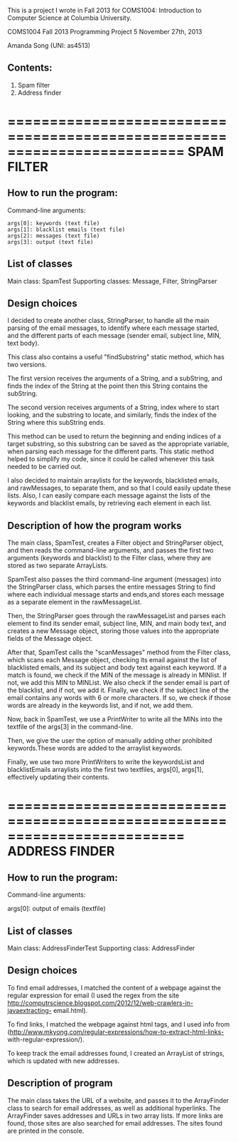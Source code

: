This is a project I wrote in Fall 2013 for COMS1004: Introduction to Computer Science at Columbia University.

COMS1004 Fall 2013
Programming Project 5
November 27th, 2013

Amanda Song (UNI: as4513)

Contents:
------------------------------------------------------------------------
1. Spam filter
2. Address finder
		  
		  
=========================================================================
SPAM FILTER
=========================================================================

How to run the program:
------------------------------------------------------------------------

Command-line arguments:

	args[0]: keywords (text file)
	args[1]: blacklist emails (text file)
	args[2]: messages (text file)
	args[3]: output (text file)
	
	
List of classes
------------------------------------------------------------------------


Main class: SpamTest
Supporting classes: Message, Filter, StringParser

Design choices
------------------------------------------------------------------------


I decided to create another class, StringParser, to handle all the main 
parsing of the email messages, to identify where each message started,
and the different parts of each message (sender email, subject line, MIN,
text body). 

This class also contains a useful "findSubstring" static method, which has
two versions.

The first version receives the arguments of a String, and a subString,
and finds the index of the String at the point then this String contains
the subString. 

The second version receives arguments of a String, index where to start
looking, and the substring to locate, and similarly, finds the index
of the String where this subString ends. 

This method can be used to return the beginning and ending indices
of a target substring, so this substring can be saved as the appropriate
variable, when parsing each message for the different parts.
This static method helped to simplify my code, since it could be called
whenever this task needed to be carried out.

I also decided to maintain arraylists for the keywords, blacklisted
emails, and rawMessages, to separate them, and so that I could
easily update these lists. Also, I can easily compare each message
against the lists of the keywords and blacklist emails, by retrieving
each element in each list.


Description of how the program works
------------------------------------------------------------------------

The main class, SpamTest, creates a Filter object and StringParser object,
and then reads the command-line arguments, and passes the first two arguments
(keywords and blacklist) to the Filter class, where they are stored as
two separate ArrayLists. 

SpamTest also passes the third command-line argument (messages) into the 
StringParser class, which parses the entire messages String to find where 
each individual message starts and ends,and stores each message as a separate 
element in the rawMessageList.

Then, the StringParser goes through the rawMessageList and parses
each element to find its sender email, subject line, MIN, and main
body text, and creates a new Message object, storing those values
into the appropriate fields of the Message object.

After that, SpamTest calls the "scanMessages" method from the Filter class,
which scans each Message object, checking its email against the list
of blacklisted emails, and its subject and body text against each
keyword. If a match is found, we check if the MIN of the message
is already in MINlist. If not, we add this MIN to MINList.
We also check if the sender email is part of the blacklist,
and if not, we add it. Finally, we check if the subject line
of the email contains any words with 6 or more characters.
If so, we check if those words are already in the keywords list,
and if not, we add them.

Now, back in SpamTest, we use a PrintWriter to write all the
MINs into the textfile of the args[3] in the command-line.

Then, we give the user the option of manually adding other
prohibited keywords.These words are added to the arraylist
keywords.

Finally, we use two more PrintWriters to write the 
keywordsList and blacklistEmails arraylists into the first
two textfiles, args[0], args[1], effectively updating
their contents.

=========================================================================
ADDRESS FINDER
=========================================================================

How to run the program:
------------------------------------------------------------------------

Command-line arguments:

args[0]: output of emails (textfile)

List of classes
------------------------------------------------------------------------


Main class: AddressFinderTest
Supporting class: AddressFinder

Design choices
------------------------------------------------------------------------

To find email addresses, I matched the content of a webpage against the
regular expression for email (I used the regex from the site
http://computrscience.blogspot.com/2012/12/web-crawlers-in-javaextracting-
email.html). 

To find links, I matched the webpage against html tags, and I used info
from (http://www.mkyong.com/regular-expressions/how-to-extract-html-links-
with-regular-expression/). 

To keep track the email addresses found, I created an ArrayList of strings,
which is updated with new addresses.

Description of program
------------------------------------------------------------------------

The main class takes the URL of a website, and passes it to the ArrayFinder
class to search for email addresses, as well as additional hyperlinks. 
The ArrayFinder saves addresses and URLs in two array lists. 
If more links are found, those sites are also searched for email addresses. 
The sites found are printed in the console.